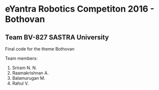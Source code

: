# eYantra Robotics Competiton 2016 - Bothovan
## Team BV-827 SASTRA University

Final code for the theme Bothovan

Team members:
1. Sriram N. N.
2. Raamakrishnan A.
3. Balamurugan M.
4. Rahul V.
